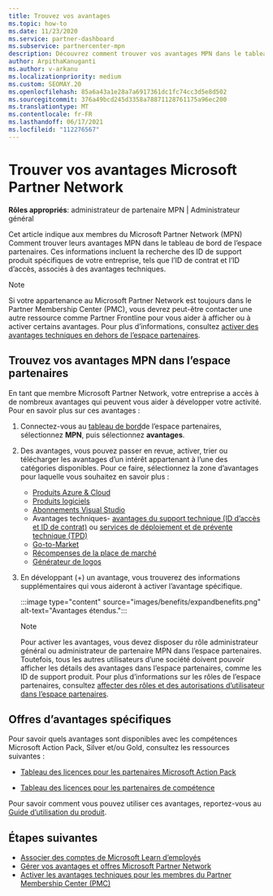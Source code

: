 ```yaml
---
title: Trouvez vos avantages
ms.topic: how-to
ms.date: 11/23/2020
ms.service: partner-dashboard
ms.subservice: partnercenter-mpn
description: Découvrez comment trouver vos avantages MPN dans le tableau de bord de l’espace partenaires. Contient des informations sur la recherche de votre ID d’accès et de votre ID de contrat pour les avantages techniques.
author: ArpithaKanuganti
ms.author: v-arkanu
ms.localizationpriority: medium
ms.custom: SEOMAY.20
ms.openlocfilehash: 85a6a43a1e28a7a6917361dc1fc74cc3d5e8d502
ms.sourcegitcommit: 376a49bcd245d3358a78871128761175a96ec200
ms.translationtype: MT
ms.contentlocale: fr-FR
ms.lasthandoff: 06/17/2021
ms.locfileid: "112276567"
---
```

# <a name="locate-your-microsoft-partner-network-benefits"></a>Trouver vos avantages Microsoft Partner Network 

**Rôles appropriés**: administrateur de partenaire MPN | Administrateur général

Cet article indique aux membres du Microsoft Partner Network (MPN) Comment trouver leurs avantages MPN dans le tableau de bord de l’espace partenaires. Ces informations incluent la recherche des ID de support produit spécifiques de votre entreprise, tels que l’ID de contrat et l’ID d’accès, associés à des avantages techniques.

>[!NOTE]
> Si votre appartenance au Microsoft Partner Network est toujours dans le Partner Membership Center (PMC), vous devrez peut-être contacter une autre ressource comme Partner Frontline pour vous aider à afficher ou à activer certains avantages. Pour plus d’informations, consultez [activer des avantages techniques en dehors de l’espace partenaires](partner-membership-center-tech-benefits-activate.md).

## <a name="find-your-mpn-benefits-in-partner-center"></a>Trouvez vos avantages MPN dans l’espace partenaires

En tant que membre Microsoft Partner Network, votre entreprise a accès à de nombreux avantages qui peuvent vous aider à développer votre activité. Pour en savoir plus sur ces avantages :

1. Connectez-vous au [tableau de bord](https://partner.microsoft.com/dashboard/home)de l’espace partenaires, sélectionnez **MPN**, puis sélectionnez **avantages**.

2. Des avantages, vous pouvez passer en revue, activer, trier ou télécharger les avantages d’un intérêt appartenant à l’une des catégories disponibles. Pour ce faire, sélectionnez la zone d’avantages pour laquelle vous souhaitez en savoir plus :

   - [Produits Azure & Cloud](mpn-benefits-azure-cloud.md)
   - [Produits logiciels](mpn-benefits-software.md)
   - [Abonnements Visual Studio](mpn-benefits-visual-studio.md)
   - Avantages techniques- [avantages du support technique (ID d’accès et ID de contrat)](mpn-benefits-technical-support.md) ou [services de déploiement et de prévente technique (TPD)](technical-benefits.md)
   - [Go-to-Market](mpn-learn-about-go-to-market-benefits.md)
   - [Récompenses de la place de marché](marketplace-rewards.md)
   - [Générateur de logos](mpn-logo-builder.md)

3. En développant (+) un avantage, vous trouverez des informations supplémentaires qui vous aideront à activer l’avantage spécifique.

   :::image type="content" source="images/benefits/expandbenefits.png" alt-text="Avantages étendus.":::

   > [!NOTE]
   > Pour activer les avantages, vous devez disposer du rôle administrateur général ou administrateur de partenaire MPN dans l’espace partenaires. Toutefois, tous les autres utilisateurs d’une société doivent pouvoir afficher les détails des avantages dans l’espace partenaires, comme les ID de support produit. Pour plus d’informations sur les rôles de l’espace partenaires, consultez [affecter des rôles et des autorisations d’utilisateur dans l’espace partenaires](permissions-overview.md).

## <a name="specific-benefit-offers"></a>Offres d’avantages spécifiques

Pour savoir quels avantages sont disponibles avec les compétences Microsoft Action Pack, Silver et/ou Gold, consultez les ressources suivantes :

- [Tableau des licences pour les partenaires Microsoft Action Pack](https://assetsprod.microsoft.com/en-us/microsoft-action-pack-license-table.pdf)

- [Tableau des licences pour les partenaires de compétence](https://assetsprod.microsoft.com/mpn-maps-software-iur-competency-license-table.docx)

Pour savoir comment vous pouvez utiliser ces avantages, reportez-vous au [Guide d’utilisation du produit](https://assets.microsoft.com/MPN-MAPS-Product-Usage-Guide.pdf).

## <a name="next-steps"></a>Étapes suivantes

- [Associer des comptes de Microsoft Learn d’employés](ms-learn-associate.md)
- [Gérer vos avantages et offres Microsoft Partner Network](manage-your-partner-network-benefits.md)
- [Activer les avantages techniques pour les membres du Partner Membership Center (PMC)](partner-membership-center-tech-benefits-activate.md)
